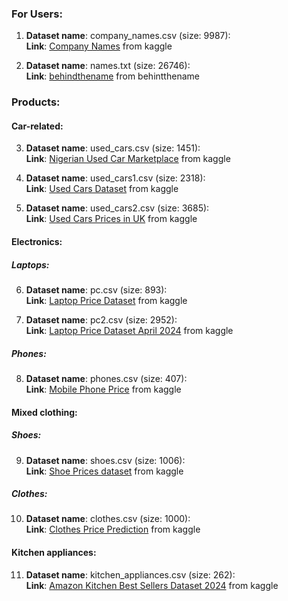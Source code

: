 
### For Users:

1. 
    __Dataset name__: company_names.csv (size: 9987): <br>
    __Link__: [Company Names](https://www.kaggle.com/datasets/tathagatanath/comapny-names) from kaggle

2.  
    __Dataset name__: names.txt (size: 26746): <br>
    __Link__: [behindthename](https://www.behindthename.com/api/) from behintthename


### Products:
#### Car-related:
3.  
    __Dataset name__: used_cars.csv (size: 1451): <br>
    __Link__: [Nigerian Used Car Marketplace](https://www.kaggle.com/datasets/sootersaalu/nigerian-used-car-marketplace) from kaggle

4. 
    __Dataset name__: used_cars1.csv (size: 2318): <br>
    __Link__: [Used Cars Dataset](https://www.kaggle.com/datasets/doaaalsenani/used-cars-dataets) from kaggle

5. 
    __Dataset name__: used_cars2.csv (size: 3685): <br>
    __Link__: [Used Cars Prices in UK](https://www.kaggle.com/datasets/muhammadawaistayyab/used-cars-prices-in-uk) from kaggle

#### Electronics:
##### Laptops:
6.
    __Dataset name__: pc.csv (size: 893): <br>
    __Link__: [Laptop Price Dataset](https://www.kaggle.com/code/sonialikhan/laptop-price-dataset/input) from kaggle

7. 
    __Dataset name__: pc2.csv (size: 2952): <br>
    __Link__: [Laptop Price Dataset April 2024](https://www.kaggle.com/datasets/keremabdullahoglu/laptop-price-dataset-april-2024) from kaggle

##### Phones:

8.
    __Dataset name__: phones.csv (size: 407): <br>
    __Link__: [Mobile Phone Price](https://www.kaggle.com/datasets/rkiattisak/mobile-phone-price) from kaggle

#### Mixed clothing:
##### Shoes:
9.
    __Dataset name__: shoes.csv (size: 1006): <br>
    __Link__: [Shoe Prices dataset](https://www.kaggle.com/datasets/rkiattisak/shoe-prices-dataset) from kaggle

##### Clothes:
10.
    __Dataset name__: clothes.csv (size: 1000): <br>
    __Link__: [Clothes Price Prediction](https://www.kaggle.com/datasets/mrsimple07/clothes-price-prediction) from kaggle

#### Kitchen appliances:
11.
    __Dataset name__: kitchen_appliances.csv (size: 262): <br>
    __Link__: [Amazon Kitchen Best Sellers Dataset 2024](https://www.kaggle.com/datasets/kanchana1990/amazon-kitchen-best-sellers-dataset-2024) from kaggle
